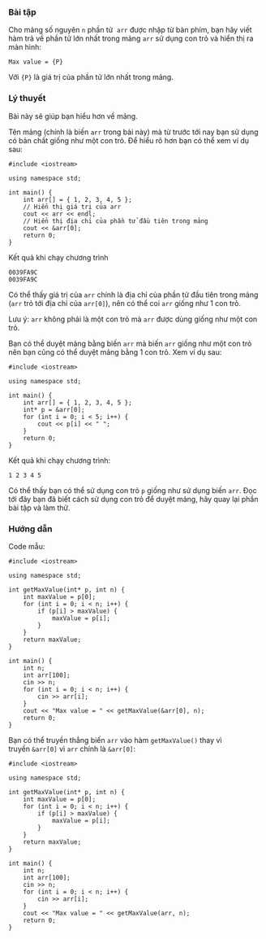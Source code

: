 ### Bài tập

Cho mảng số nguyên `n` phần tử  `arr` được nhập từ bàn phím, bạn hãy viết hàm trả về phần tử lớn nhất trong mảng `arr` sử dụng con trỏ và hiển thị ra màn hình:

```
Max value = {P}
```

Với `{P}` là giá trị của phần tử lớn nhất trong mảng.

### Lý thuyết

Bài này sẽ giúp bạn hiểu hơn về mảng.

Tên mảng (chính là biến `arr` trong bài này) mà từ trước tới nay bạn sử dụng có bản chất giống như một con trỏ. Để hiểu rõ hơn bạn có thể xem ví dụ sau:

```
#include <iostream>

using namespace std;

int main() {
    int arr[] = { 1, 2, 3, 4, 5 };
    // Hiển thị giá trị của arr
    cout << arr << endl;
    // Hiển thị địa chỉ của phần tử đầu tiên trong mảng
    cout << &arr[0];
    return 0;
}

```

Kết quả khi chạy chương trình

```
0039FA9C
0039FA9C
```

Có thể thấy giá trị của `arr` chính là địa chỉ của phần tử đầu tiên trong mảng (`arr` trỏ tới địa chỉ của `arr[0]`), nên có thể coi `arr` giống như 1 con trỏ.

Lưu ý: `arr` không phải là một con trỏ mà `arr` được dùng giống như một con trỏ.

Bạn có thể duyệt mảng bằng biến `arr` mà biến `arr` giống như một con trỏ nên bạn cũng có thể duyệt mảng bằng 1 con trỏ. Xem ví dụ sau:

```
#include <iostream>

using namespace std;

int main() {
    int arr[] = { 1, 2, 3, 4, 5 };
    int* p = &arr[0];
    for (int i = 0; i < 5; i++) {
        cout << p[i] << " ";
    }
    return 0;
}

```

Kết quả khi chạy chương trình:

```
1 2 3 4 5
```

Có thể thấy bạn có thể sử dụng con trỏ `p` giống như sử dụng biến `arr`. Đọc tới đây bạn đã biết cách sử dụng con trỏ để duyệt mảng, hãy quay lại phần bài tập và làm thử.

### Hướng dẫn

Code mẫu:

```
#include <iostream>

using namespace std;

int getMaxValue(int* p, int n) {
    int maxValue = p[0];
    for (int i = 0; i < n; i++) {
        if (p[i] > maxValue) {
            maxValue = p[i];
        }
    }
    return maxValue;
}

int main() {
    int n;
    int arr[100];
    cin >> n;
    for (int i = 0; i < n; i++) {
        cin >> arr[i];
    }
    cout << "Max value = " << getMaxValue(&arr[0], n);
    return 0;
}

```

Bạn có thể truyền thẳng biến `arr` vào hàm `getMaxValue()` thay vì truyền `&arr[0]` vì `arr` chính là `&arr[0]`:

```
#include <iostream>

using namespace std;

int getMaxValue(int* p, int n) {
    int maxValue = p[0];
    for (int i = 0; i < n; i++) {
        if (p[i] > maxValue) {
            maxValue = p[i];
        }
    }
    return maxValue;
}

int main() {
    int n;
    int arr[100];
    cin >> n;
    for (int i = 0; i < n; i++) {
        cin >> arr[i];
    }
    cout << "Max value = " << getMaxValue(arr, n);
    return 0;
}
```